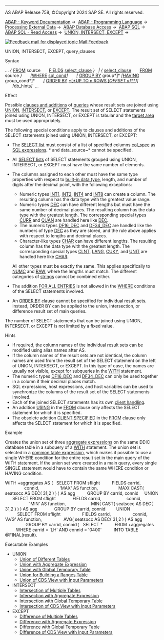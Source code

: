   

* * *

AS ABAP Release 758, ©Copyright 2024 SAP SE. All rights reserved.

[ABAP - Keyword Documentation](https://help.sap.com/doc/abapdocu_758_index_htm/7.58/en-US/abenabap.htm) →  [ABAP - Programming Language](https://help.sap.com/doc/abapdocu_758_index_htm/7.58/en-US/abenabap_reference.htm) →  [Processing External Data](https://help.sap.com/doc/abapdocu_758_index_htm/7.58/en-US/abenabap_language_external_data.htm) →  [ABAP Database Access](https://help.sap.com/doc/abapdocu_758_index_htm/7.58/en-US/abendb_access.htm) →  [ABAP SQL](https://help.sap.com/doc/abapdocu_758_index_htm/7.58/en-US/abenabap_sql.htm) →  [ABAP SQL - Read Access](https://help.sap.com/doc/abapdocu_758_index_htm/7.58/en-US/abenabap_sql_reading.htm) →  [UNION, INTERSECT, EXCEPT](https://help.sap.com/doc/abapdocu_758_index_htm/7.58/en-US/abapunion.htm) → 

 [![](Mail.gif?object=Mail.gif "Feedback mail for displayed topic") Mail Feedback](mailto:f1_help@sap.com?subject=Feedback%20on%20ABAP%20Documentation&body=Document:%20UNION%2C%20INTERSECT%2C%20EXCEPT%2C%20query_clauses%2C%20ABAPUNION_CLAUSE%2C%20758%0D%0A%0D%0AError:%0D%0A%0D%0A%0D%0A%0D%0ASuggestion%20for%20improvement:)

UNION, INTERSECT, EXCEPT, query\_clauses

Syntax

... *{* [FROM](https://help.sap.com/doc/abapdocu_758_index_htm/7.58/en-US/abapfrom_clause.htm) source
      [FIELDS](https://help.sap.com/doc/abapdocu_758_index_htm/7.58/en-US/abapfields_clause.htm) [select\_clause](https://help.sap.com/doc/abapdocu_758_index_htm/7.58/en-US/abapselect_clause.htm) *}*
  *|* *{* [select\_clause](https://help.sap.com/doc/abapdocu_758_index_htm/7.58/en-US/abapselect_clause.htm)
      [FROM](https://help.sap.com/doc/abapdocu_758_index_htm/7.58/en-US/abapfrom_clause.htm) source *}*
      *\[*[WHERE](https://help.sap.com/doc/abapdocu_758_index_htm/7.58/en-US/abapwhere.htm) [sql\_cond](https://help.sap.com/doc/abapdocu_758_index_htm/7.58/en-US/abenabap_sql_stmt_logexp.htm)*\]*
      *\[* [GROUP BY](https://help.sap.com/doc/abapdocu_758_index_htm/7.58/en-US/abapgroupby_clause.htm) group*\]* *\[*[HAVING](https://help.sap.com/doc/abapdocu_758_index_htm/7.58/en-US/abaphaving_clause.htm) group\_cond*\]*
      *\[* [ORDER BY](https://help.sap.com/doc/abapdocu_758_index_htm/7.58/en-US/abaporderby_clause.htm) [*\[*UP TO n ROWS *\[*OFFSET o*\]**\]*](https://help.sap.com/doc/abapdocu_758_index_htm/7.58/en-US/abapselect_up_to_offset.htm)*\]*
      *\[*[db\_hints](https://help.sap.com/doc/abapdocu_758_index_htm/7.58/en-US/abenabap_sql_db_hints.htm)*\]*  ...

Effect

Possible [clauses and additions](https://help.sap.com/doc/abapdocu_758_index_htm/7.58/en-US/abenselect_clauses.htm) of [queries](https://help.sap.com/doc/abapdocu_758_index_htm/7.58/en-US/abenquery_glosry.htm "Glossary Entry") whose result sets are joined using [UNION](https://help.sap.com/doc/abapdocu_758_index_htm/7.58/en-US/abapunion.htm), [INTERSECT](https://help.sap.com/doc/abapdocu_758_index_htm/7.58/en-US/abapunion.htm), or [EXCEPT](https://help.sap.com/doc/abapdocu_758_index_htm/7.58/en-US/abapunion.htm). The result set of SELECT statements joined using UNION, INTERSECT, or EXCEPT is tabular and the [target area](https://help.sap.com/doc/abapdocu_758_index_htm/7.58/en-US/abapinto_clause.htm) must be used appropriately.

The following special conditions apply to clauses and additions of the SELECT statements joined using UNION, INTERSECT, or EXCEPT:

-   The [SELECT list](https://help.sap.com/doc/abapdocu_758_index_htm/7.58/en-US/abapselect_list.htm) must consist of a list of specified columns [col\_spec](https://help.sap.com/doc/abapdocu_758_index_htm/7.58/en-US/abapselect_clause_col_spec.htm) as [SQL expressions](https://help.sap.com/doc/abapdocu_758_index_htm/7.58/en-US/abapsql_expr.htm). \* and data\_source~\* cannot be specified.
-   All [SELECT lists](https://help.sap.com/doc/abapdocu_758_index_htm/7.58/en-US/abapselect_list.htm) of SELECT statements grouped using UNION, INTERSECT, or EXCEPT must have the same number of elements.
-   The columns assigned to each other must have the same type properties with respect to [built-in data type](https://help.sap.com/doc/abapdocu_758_index_htm/7.58/en-US/abenddic_builtin_types.htm), length, and number of digits after the decimal point, with the following exceptions:
    
    -   Numeric types [INT1](https://help.sap.com/doc/abapdocu_758_index_htm/7.58/en-US/abenddic_builtin_types.htm), [INT2](https://help.sap.com/doc/abapdocu_758_index_htm/7.58/en-US/abenddic_builtin_types.htm), [INT4](https://help.sap.com/doc/abapdocu_758_index_htm/7.58/en-US/abenddic_builtin_types.htm) and [INT8](https://help.sap.com/doc/abapdocu_758_index_htm/7.58/en-US/abenddic_builtin_types.htm) can create a column. The resulting column has the data type with the greatest value range.
    -   Numeric types [DEC](https://help.sap.com/doc/abapdocu_758_index_htm/7.58/en-US/abenddic_builtin_types.htm) can have different lengths but must have the same number of decimal places. The resulting column has the data type with the greatest length. The corresponding special types [CURR](https://help.sap.com/doc/abapdocu_758_index_htm/7.58/en-US/abenddic_builtin_types.htm) and [QUAN](https://help.sap.com/doc/abapdocu_758_index_htm/7.58/en-US/abenddic_builtin_types.htm) are handled here like [DEC](https://help.sap.com/doc/abapdocu_758_index_htm/7.58/en-US/abenddic_builtin_types.htm).
    -   The numeric types [DF16\_DEC](https://help.sap.com/doc/abapdocu_758_index_htm/7.58/en-US/abenddic_builtin_types.htm) and [DF34\_DEC](https://help.sap.com/doc/abapdocu_758_index_htm/7.58/en-US/abenddic_builtin_types.htm) are handled like the numbers of type [DEC](https://help.sap.com/doc/abapdocu_758_index_htm/7.58/en-US/abenddic_builtin_types.htm) as they are stored, and the rule above applies with respect to lengths and decimal places.
    -   Character-like types [CHAR](https://help.sap.com/doc/abapdocu_758_index_htm/7.58/en-US/abenddic_builtin_types.htm) can have different lengths. The resulting column has the data type with the greatest length. The corresponding special types [CLNT](https://help.sap.com/doc/abapdocu_758_index_htm/7.58/en-US/abenddic_builtin_types.htm), [LANG](https://help.sap.com/doc/abapdocu_758_index_htm/7.58/en-US/abenddic_builtin_types.htm), [CUKY](https://help.sap.com/doc/abapdocu_758_index_htm/7.58/en-US/abenddic_builtin_types.htm), and [UNIT](https://help.sap.com/doc/abapdocu_758_index_htm/7.58/en-US/abenddic_builtin_types.htm) are handled here like [CHAR](https://help.sap.com/doc/abapdocu_758_index_htm/7.58/en-US/abenddic_builtin_types.htm).
    
    All other types must be exactly the same. This applies specifically to [NUMC](https://help.sap.com/doc/abapdocu_758_index_htm/7.58/en-US/abenddic_builtin_types.htm) and [RAW](https://help.sap.com/doc/abapdocu_758_index_htm/7.58/en-US/abenddic_builtin_types.htm), where the lengths must match. The different categories of [strings](https://help.sap.com/doc/abapdocu_758_index_htm/7.58/en-US/abenddic_character_byte_types.htm) cannot be combined either.
    
-   The addition [FOR ALL ENTRIES](https://help.sap.com/doc/abapdocu_758_index_htm/7.58/en-US/abenwhere_all_entries.htm) is not allowed in the [WHERE](https://help.sap.com/doc/abapdocu_758_index_htm/7.58/en-US/abapwhere.htm) conditions of the SELECT statements involved.
-   An [ORDER BY](https://help.sap.com/doc/abapdocu_758_index_htm/7.58/en-US/abaporderby_clause.htm) clause cannot be specified for individual result sets. Instead, ORDER BY can be applied to the union, intersection, or difference result set of main queries.

The number of SELECT statements that can be joined using UNION, INTERSECT, or EXCEPT is not limited by a fixed value.

Hints

-   If required, the column names of the individual result sets can be modified using alias names after AS.
-   If the column names of the result sets are not identical, the column names are used from the result set of the SELECT statement on the left of UNION, INTERSECT, or EXCEPT. In this type of case, the names are usually not visible, except for subqueries in the [WITH](https://help.sap.com/doc/abapdocu_758_index_htm/7.58/en-US/abapwith.htm) statement.
-   The numeric types [DF16\_DEC](https://help.sap.com/doc/abapdocu_758_index_htm/7.58/en-US/abenddic_builtin_types.htm) and [DF34\_DEC](https://help.sap.com/doc/abapdocu_758_index_htm/7.58/en-US/abenddic_builtin_types.htm) can only be used together in a column if their decimal places match.
-   SQL expressions, host expressions, and host variables can be used to synchronize the columns of the result set of the SELECT statements involved.
-   Each of the joined SELECT statements has its own [client handling](https://help.sap.com/doc/abapdocu_758_index_htm/7.58/en-US/abenclient_handling_glosry.htm "Glossary Entry").
-   An addition [USING](https://help.sap.com/doc/abapdocu_758_index_htm/7.58/en-US/abapselect_client.htm) in the [FROM](https://help.sap.com/doc/abapdocu_758_index_htm/7.58/en-US/abapfrom_clause.htm) clause only affects the SELECT statement for which it is specified.
-   The obsolete addition [CLIENT SPECIFIED](https://help.sap.com/doc/abapdocu_758_index_htm/7.58/en-US/abapselect_client_obsolete.htm) in the [FROM](https://help.sap.com/doc/abapdocu_758_index_htm/7.58/en-US/abapfrom_clause.htm) clause only affects the SELECT statement for which it is specified.

Example

Creates the union set of three [aggregate expressions](https://help.sap.com/doc/abapdocu_758_index_htm/7.58/en-US/abenaggregate_expression_glosry.htm "Glossary Entry") on the same DDIC database table in a subquery of a [WITH](https://help.sap.com/doc/abapdocu_758_index_htm/7.58/en-US/abapwith.htm) statement. The union set is selected in a [common table expression](https://help.sap.com/doc/abapdocu_758_index_htm/7.58/en-US/abencommon_table_expression_glosry.htm "Glossary Entry"), which makes it possible to use a single WHERE condition for the entire result set in the main query of the WITH statement. If the union set were created in a main query, every single SINGLE statement would have to contain the same WHERE condition or HAVING condition.

WITH +aggregates AS (
  SELECT FROM sflight
         FIELDS carrid,
                connid,
                'MAX' AS function,
                MAX( CAST( seatsocc AS DEC( 31,2 ) ) ) AS agg
         GROUP BY carrid, connid
    UNION
      SELECT FROM sflight
             FIELDS carrid,
                    connid,
                    'MIN' AS function,
                    MIN( CAST( seatsocc AS DEC( 31,2 ) ) ) AS agg
             GROUP BY carrid, connid
        UNION
          SELECT FROM sflight
                 FIELDS carrid,
                 connid, 'AVG' AS function,
                 AVG( seatsocc AS DEC( 31,2 ) ) AS agg
                 GROUP BY carrid, connid )
  SELECT \*
         FROM +aggregates
         WHERE carrid = 'LH' AND connid = '0400'
         INTO TABLE @FINAL(result).

Executable Examples

-   UNION
    -   [Union of Different Tables](https://help.sap.com/doc/abapdocu_758_index_htm/7.58/en-US/abenselect_union_abexa.htm)
    -   [Union with Aggregate Expression](https://help.sap.com/doc/abapdocu_758_index_htm/7.58/en-US/abenselect_union_sum_abexa.htm)
    -   [Union with Global Temporary Table](https://help.sap.com/doc/abapdocu_758_index_htm/7.58/en-US/abenselect_union_sum_gtt_abexa.htm)
    -   [Union for Building a Ranges Table](https://help.sap.com/doc/abapdocu_758_index_htm/7.58/en-US/abendemo_union_ranges_abexa.htm)
    -   [Union of CDS View with Input Parameters](https://help.sap.com/doc/abapdocu_758_index_htm/7.58/en-US/abenselect_union_cds_para_abexa.htm)
-   INTERSECT
    -   [Intersection of Multiple Tables](https://help.sap.com/doc/abapdocu_758_index_htm/7.58/en-US/abenselect_intersect_abexa.htm)
    -   [Intersection with Aggregate Expression](https://help.sap.com/doc/abapdocu_758_index_htm/7.58/en-US/abenselect_intersect_max_abexa.htm)
    -   [Intersection with Global Temporary Table](https://help.sap.com/doc/abapdocu_758_index_htm/7.58/en-US/abenselect_intersect_max_gtt_abexa.htm)
    -   [Intersection of CDS View with Input Parameters](https://help.sap.com/doc/abapdocu_758_index_htm/7.58/en-US/abenselect_inter_cds_para_abexa.htm)
-   EXCEPT
    -   [Difference of Multiple Tables](https://help.sap.com/doc/abapdocu_758_index_htm/7.58/en-US/abenselect_except_abexa.htm)
    -   [Difference with Aggregate Expression](https://help.sap.com/doc/abapdocu_758_index_htm/7.58/en-US/abenselect_except_min_abexa.htm)
    -   [Difference with Global Temporary Table](https://help.sap.com/doc/abapdocu_758_index_htm/7.58/en-US/abenselect_except_min_gtt_abexa.htm)
    -   [Difference of CDS View with Input Parameters](https://help.sap.com/doc/abapdocu_758_index_htm/7.58/en-US/abenselect_except_cds_para_abexa.htm)